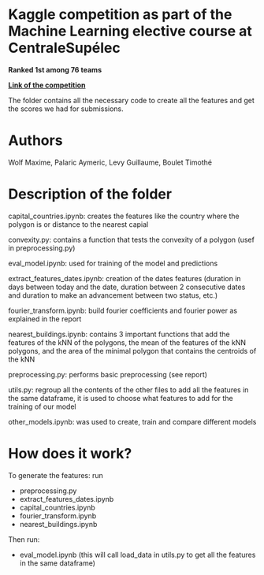 # Kaggle competition as part of the Machine Learning elective course at CentraleSupélec


**Ranked 1st among 76 teams**

**[Link of the competition](https://www.kaggle.com/competitions/centralesypelec-ml2022-course)**


The folder contains all the necessary code to create all the features and get the scores we had for submissions.


# Authors

Wolf Maxime, Palaric Aymeric, Levy Guillaume, Boulet Timothé


# Description of the folder

capital_countries.ipynb: creates the features like the country where the polygon is or distance to the nearest capial

convexity.py: contains a function that tests the convexity of a polygon (usef in preprocessing.py)

eval_model.ipynb: used for training of the model and predictions 

extract_features_dates.ipynb: creation of the dates features (duration in days between today and the date, duration between
2 consecutive dates and duration to make an advancement between two status, etc.)

fourier_transform.ipynb: build fourier coefficients and fourier power as explained in the report 

nearest_buildings.ipynb: contains 3 important functions that add the features of the kNN of the polygons, the mean of the features of the kNN polygons, and the area of the minimal polygon that contains the centroids of the kNN 

preprocessing.py: performs basic preprocessing (see report)

utils.py: regroup all the contents of the other files to add all the features in the same dataframe, it is used to choose what features to add for the training of our model

other_models.ipynb: was used to create, train and compare different models 


# How does it work?

To generate the features: run 
- preprocessing.py 
- extract_features_dates.ipynb
- capital_countries.ipynb
- fourier_transform.ipynb
- nearest_buildings.ipynb

Then run:
- eval_model.ipynb (this will call load_data in utils.py to get all the features in the same dataframe)

